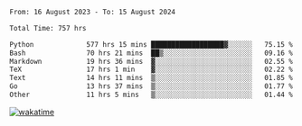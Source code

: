 <!--START_SECTION:waka-->

```txt
From: 16 August 2023 - To: 15 August 2024

Total Time: 757 hrs

Python             577 hrs 15 mins ██████████████████▓░░░░░░   75.15 %
Bash               70 hrs 21 mins  ██▒░░░░░░░░░░░░░░░░░░░░░░   09.16 %
Markdown           19 hrs 36 mins  ▓░░░░░░░░░░░░░░░░░░░░░░░░   02.55 %
TeX                17 hrs 1 min    ▓░░░░░░░░░░░░░░░░░░░░░░░░   02.22 %
Text               14 hrs 11 mins  ▒░░░░░░░░░░░░░░░░░░░░░░░░   01.85 %
Go                 13 hrs 37 mins  ▒░░░░░░░░░░░░░░░░░░░░░░░░   01.77 %
Other              11 hrs 5 mins   ▒░░░░░░░░░░░░░░░░░░░░░░░░   01.44 %
```

<!--END_SECTION:waka-->
[![wakatime](https://wakatime.com/badge/user/5f89a63a-5294-4958-ad30-2b3455e63f2a.svg)](https://wakatime.com/@5f89a63a-5294-4958-ad30-2b3455e63f2a)
